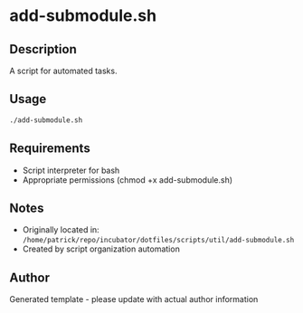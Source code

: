 # add-submodule.sh

## Description
A script for automated tasks.

## Usage
```bash
./add-submodule.sh
```

## Requirements
- Script interpreter for bash
- Appropriate permissions (chmod +x add-submodule.sh)

## Notes
- Originally located in: `/home/patrick/repo/incubator/dotfiles/scripts/util/add-submodule.sh`
- Created by script organization automation

## Author
Generated template - please update with actual author information
